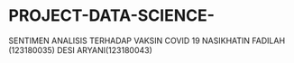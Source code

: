 # PROJECT-DATA-SCIENCE-
SENTIMEN ANALISIS TERHADAP VAKSIN COVID 19
NASIKHATIN FADILAH (123180035)
DESI ARYANI(123180043)
